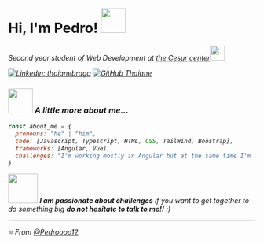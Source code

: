 <h1> Hi, I'm Pedro! <img src="https://media.giphy.com/media/mGcNjsfWAjY5AEZNw6/giphy.gif" width="50"></h1>
<p><em>Second year student of Web Development at <a href="https://www.cesurformacion.com/">the Cesur center</a><img src="https://media.giphy.com/media/fYSnHlufseco8Fh93Z/giphy.gif" width="30">

[![Linkedin: thaianebraga](https://img.shields.io/badge/-pedro-blue?style=flat-square&logo=Linkedin&logoColor=white&link=https://www.linkedin.com/in/thaianebraga/)](https://www.linkedin.com/in/pedro-luis-o%C3%B1ate-egea-741ab7220/)
[![GitHub Thaiane](https://img.shields.io/github/followers/pedro?label=follow&style=social)](https://github.com/Pedroooo12)


### <img src="https://media.giphy.com/media/VgCDAzcKvsR6OM0uWg/giphy.gif" width="50"> A little more about me...  

```javascript
const about_me = {
  pronouns: "he" | "him",
  code: [Javascript, Typescript, HTML, CSS, TailWind, Boostrap],
  frameworks: [Angular, Vue],
  challenges: "I'm working mostly in Angular but at the same time I'm learning Vue"
}
```

<img src="https://media.giphy.com/media/LnQjpWaON8nhr21vNW/giphy.gif" width="60"> <em><b>I am passionate about challenges</b>  if you want to get together to do something big <b> do not hesitate to talk to me!!</b> :)</em>

---

⭐️ From [@Pedroooo12](https://github.com/Pedroooo12)




